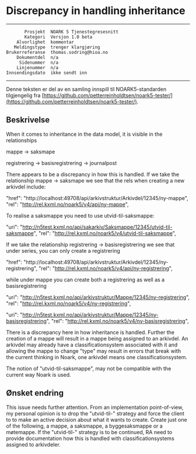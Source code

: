 Discrepancy in handling inheritance
==============================================================

 ------------------  ---------------------------------
           Prosjekt  NOARK 5 Tjenestegresesnitt
           Kategori  Versjon 1.0 beta
        Alvorlighet  kommentar
       Meldingstype  trenger klargjøring
    Brukerreferanse  thomas.sodring@hioa.no
        Dokumentdel  n/a
         Sidenummer  n/a
        Linjenummer  n/a
    Innsendingsdato  ikke sendt inn
 ------------------  ---------------------------------

Denne teksten er del av en samling innspill til NOARK5-standarden
tilgjengelig fra [https://github.com/petterreinholdtsen/noark5-tester/](https://github.com/petterreinholdtsen/noark5-tester/).

Beskrivelse
-----------

When it comes to inheritance in the data model, it is visible in the
relationships

  mappe -> saksmape

  registrering -> basisregistrering -> journalpost

There appears to be a discrepancy in how this is handled. If we take the
relationship mappe -> saksmape we see that the rels when creating a new
arkivdel include:

   "href": "http://localhost:49708/api/arkivstruktur/Arkivdel/12345/ny-mappe",
   "rel": "http://rel.kxml.no/noark5/v4/api/ny-mappe",

To realise a saksmappe you need to use utvid-til-saksmappe:

   "uri": "http://n5test.kxml.no/api/sakarkiv/Saksmappe/12345/utvid-til-saksmappe",
   "rel": "http://rel.kxml.no/noark5/v4/utvid-til-saksmappe",

If we take the relationship registrering -> basisregistrering we see that under
 series, you can only create a registrering

  "href": "http://localhost:49708/api/arkivstruktur/Arkivdel/12345/ny-registrering",
  "rel": "http://rel.kxml.no/noark5/v4/api/ny-registrering",

 while under mappe you can create both a registrering as well as a basisregistrering

  "uri": "http://n5test.kxml.no/api/arkivstruktur/Mappe/12345/ny-registrering",
  "rel": "http://rel.kxml.no/noark5/v4/ny-registrering",

  "uri": "http://n5test.kxml.no/api/arkivstruktur/Mappe/12345/ny-basisregistrering",
  "rel": "http://rel.kxml.no/noark5/v4/ny-basisregistrering",

There is a discrepancy here in how inheritance is handled. Further the creation
 of a mappe will result in a mappe being assigned to an arkivdel. An arkivdel
 may already have a classificationsystem associated with it and allowing the
 mappe to change "type" may result in errors that break with the current
 thinking in Noark, one arkivdel means one classificationsystem.

The notion of "utvid-til-saksmappe", may not be compatible with the current way
 Noark is used.


Ønsket endring
--------------

This issue needs further attention. From an implementation point-of-view, my
personal opinion is to drop the "utvid-til-" strategy and force the client to
 to make an active decision about what it wants to create.
 Create just one of the following, a mappe, a saksmappe, a byggesaksmappe or a
 møtemappe. If the "utvid-til-" strategy is to be continued, RA need to provide
 documentation how this is handled with classificationsystems assigned to
 arkivdeler.

